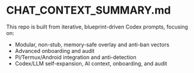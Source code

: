 # CHAT_CONTEXT_SUMMARY.md

This repo is built from iterative, blueprint-driven Codex prompts, focusing on:
- Modular, non-stub, memory-safe overlay and anti-ban vectors
- Advanced onboarding and audit
- Pi/Termux/Android integration and anti-detection
- Codex/LLM self-expansion, AI context, onboarding, and audit